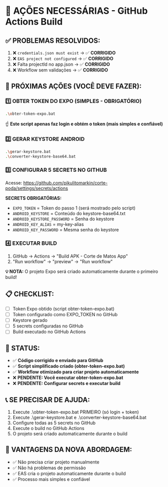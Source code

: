 # 🎯 AÇÕES NECESSÁRIAS - GitHub Actions Build

## ✅ PROBLEMAS RESOLVIDOS:
1. ❌ `credentials.json must exist` → ✅ **CORRIGIDO**
2. ❌ `EAS project not configured` → ✅ **CORRIGIDO**
3. ❌ Falta projectId no app.json → ✅ **CORRIGIDO**
4. ❌ Workflow sem validações → ✅ **CORRIGIDO**

## 🚀 PRÓXIMAS AÇÕES (VOCÊ DEVE FAZER):

### 1️⃣ OBTER TOKEN DO EXPO (SIMPLES - OBRIGATÓRIO)
```bash
.\obter-token-expo.bat
```
☝️ **Este script apenas faz login e obtém o token (mais simples e confiável)**

### 2️⃣ GERAR KEYSTORE ANDROID
```bash
.\gerar-keystore.bat
.\converter-keystore-base64.bat
```

### 3️⃣ CONFIGURAR 5 SECRETS NO GITHUB
Acesse: https://github.com/pikulitomarkin/corte-poda/settings/secrets/actions

**SECRETS OBRIGATÓRIAS:**
- `EXPO_TOKEN` = Token do passo 1 (será mostrado pelo script)
- `ANDROID_KEYSTORE` = Conteúdo do keystore-base64.txt
- `ANDROID_KEYSTORE_PASSWORD` = Senha do keystore
- `ANDROID_KEY_ALIAS` = my-key-alias
- `ANDROID_KEY_PASSWORD` = Mesma senha do keystore

### 4️⃣ EXECUTAR BUILD
1. GitHub → Actions → "Build APK - Corte de Matos App"
2. "Run workflow" → "preview" → "Run workflow"

**💡 NOTA:** O projeto Expo será criado automaticamente durante o primeiro build!

## 📋 CHECKLIST:
- [ ] Token Expo obtido (script obter-token-expo.bat)
- [ ] Token configurado como EXPO_TOKEN no GitHub
- [ ] Keystore gerado
- [ ] 5 secrets configuradas no GitHub
- [ ] Build executado no GitHub Actions

## 🎯 STATUS:
- ✅ **Código corrigido e enviado para GitHub**
- ✅ **Script simplificado criado (obter-token-expo.bat)**
- ✅ **Workflow otimizado para criar projeto automaticamente**
- ❌ **PENDENTE: Você executar obter-token-expo.bat**
- ❌ **PENDENTE: Configurar secrets e executar build**

## 📞 SE PRECISAR DE AJUDA:
1. Execute .\obter-token-expo.bat PRIMEIRO (só login + token)
2. Execute .\gerar-keystore.bat e .\converter-keystore-base64.bat
3. Configure todas as 5 secrets no GitHub
4. Execute o build no GitHub Actions
5. O projeto será criado automaticamente durante o build

## 🎯 VANTAGENS DA NOVA ABORDAGEM:
- ✅ Não precisa criar projeto manualmente
- ✅ Não há problemas de permissão
- ✅ EAS cria o projeto automaticamente durante o build
- ✅ Processo mais simples e confiável
